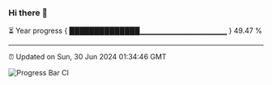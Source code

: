 ### Hi there 👋

⏳ Year progress { ██████████████▁▁▁▁▁▁▁▁▁▁▁▁▁▁▁▁ } 49.47 %

---

⏰ Updated on Sun, 30 Jun 2024 01:34:46 GMT

![Progress Bar CI](https://github.com/ZhaoGui/ZhaoGui/workflows/Progress%20Bar%20CI/badge.svg)
